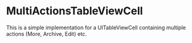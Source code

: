 MultiActionsTableViewCell
=========================

This is a simple implementation for a UITableViewCell containing multiple actions (More, Archive, Edit) etc. 
